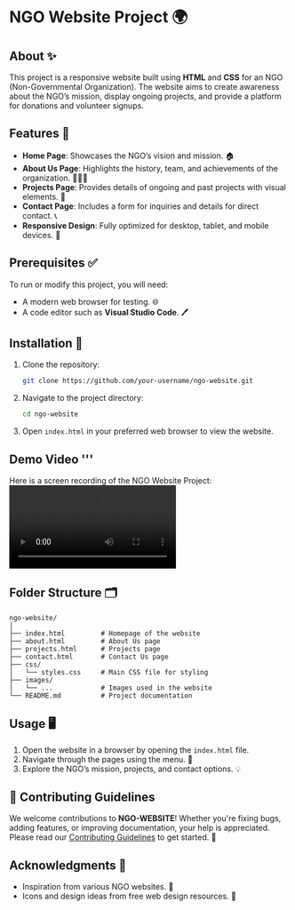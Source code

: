 # NGO Website Project 🌍

## About ✨
This project is a responsive website built using **HTML** and **CSS** for an NGO (Non-Governmental Organization). The website aims to create awareness about the NGO’s mission, display ongoing projects, and provide a platform for donations and volunteer signups.

## Features 🌟
- **Home Page**: Showcases the NGO’s vision and mission. 🏠  
- **About Us Page**: Highlights the history, team, and achievements of the organization. 🧑‍🤝‍🧑  
- **Projects Page**: Provides details of ongoing and past projects with visual elements. 📂  
- **Contact Page**: Includes a form for inquiries and details for direct contact. 📞  
- **Responsive Design**: Fully optimized for desktop, tablet, and mobile devices. 📱  

## Prerequisites ✅
To run or modify this project, you will need:  
- A modern web browser for testing. 🌐  
- A code editor such as **Visual Studio Code**. 🖊️  

## Installation 🚀
1. Clone the repository:  
   ```bash
   git clone https://github.com/your-username/ngo-website.git
   ```
2. Navigate to the project directory:  
   ```bash
   cd ngo-website
   ```
3. Open `index.html` in your preferred web browser to view the website.  


## Demo Video '''
Here is a screen recording of the NGO Website Project:  
![Demo Video](assets/Screen%20Recording%20.mp4)

## Folder Structure 🗂️
```
ngo-website/
│
├── index.html         # Homepage of the website
├── about.html         # About Us page
├── projects.html      # Projects page
├── contact.html       # Contact Us page
├── css/
│   └── styles.css     # Main CSS file for styling
├── images/
│   └── ...            # Images used in the website
└── README.md          # Project documentation
```

## Usage 🖥️
1. Open the website in a browser by opening the `index.html` file.  
2. Navigate through the pages using the menu. 🧭  
3. Explore the NGO’s mission, projects, and contact options. 💡

## 🤝 Contributing Guidelines
We welcome contributions to **NGO-WEBSITE**! Whether you're fixing bugs, adding features, or improving documentation, your help is appreciated. Please read our [Contributing Guidelines](./CONTRIBUTING.md) to get started. 🚀
   

## Acknowledgments 🙏
- Inspiration from various NGO websites. 🌈  
- Icons and design ideas from free web design resources. 🎨  
